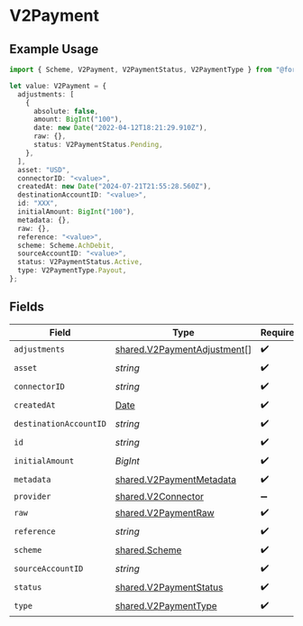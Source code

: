 # V2Payment

## Example Usage

```typescript
import { Scheme, V2Payment, V2PaymentStatus, V2PaymentType } from "@formance/formance-sdk/sdk/models/shared";

let value: V2Payment = {
  adjustments: [
    {
      absolute: false,
      amount: BigInt("100"),
      date: new Date("2022-04-12T18:21:29.910Z"),
      raw: {},
      status: V2PaymentStatus.Pending,
    },
  ],
  asset: "USD",
  connectorID: "<value>",
  createdAt: new Date("2024-07-21T21:55:28.560Z"),
  destinationAccountID: "<value>",
  id: "XXX",
  initialAmount: BigInt("100"),
  metadata: {},
  raw: {},
  reference: "<value>",
  scheme: Scheme.AchDebit,
  sourceAccountID: "<value>",
  status: V2PaymentStatus.Active,
  type: V2PaymentType.Payout,
};
```

## Fields

| Field                                                                                         | Type                                                                                          | Required                                                                                      | Description                                                                                   | Example                                                                                       |
| --------------------------------------------------------------------------------------------- | --------------------------------------------------------------------------------------------- | --------------------------------------------------------------------------------------------- | --------------------------------------------------------------------------------------------- | --------------------------------------------------------------------------------------------- |
| `adjustments`                                                                                 | [shared.V2PaymentAdjustment](../../../sdk/models/shared/v2paymentadjustment.md)[]             | :heavy_check_mark:                                                                            | N/A                                                                                           |                                                                                               |
| `asset`                                                                                       | *string*                                                                                      | :heavy_check_mark:                                                                            | N/A                                                                                           | USD                                                                                           |
| `connectorID`                                                                                 | *string*                                                                                      | :heavy_check_mark:                                                                            | N/A                                                                                           |                                                                                               |
| `createdAt`                                                                                   | [Date](https://developer.mozilla.org/en-US/docs/Web/JavaScript/Reference/Global_Objects/Date) | :heavy_check_mark:                                                                            | N/A                                                                                           |                                                                                               |
| `destinationAccountID`                                                                        | *string*                                                                                      | :heavy_check_mark:                                                                            | N/A                                                                                           |                                                                                               |
| `id`                                                                                          | *string*                                                                                      | :heavy_check_mark:                                                                            | N/A                                                                                           | XXX                                                                                           |
| `initialAmount`                                                                               | *BigInt*                                                                                      | :heavy_check_mark:                                                                            | N/A                                                                                           | 100                                                                                           |
| `metadata`                                                                                    | [shared.V2PaymentMetadata](../../../sdk/models/shared/v2paymentmetadata.md)                   | :heavy_check_mark:                                                                            | N/A                                                                                           |                                                                                               |
| `provider`                                                                                    | [shared.V2Connector](../../../sdk/models/shared/v2connector.md)                               | :heavy_minus_sign:                                                                            | N/A                                                                                           |                                                                                               |
| `raw`                                                                                         | [shared.V2PaymentRaw](../../../sdk/models/shared/v2paymentraw.md)                             | :heavy_check_mark:                                                                            | N/A                                                                                           |                                                                                               |
| `reference`                                                                                   | *string*                                                                                      | :heavy_check_mark:                                                                            | N/A                                                                                           |                                                                                               |
| `scheme`                                                                                      | [shared.Scheme](../../../sdk/models/shared/scheme.md)                                         | :heavy_check_mark:                                                                            | N/A                                                                                           |                                                                                               |
| `sourceAccountID`                                                                             | *string*                                                                                      | :heavy_check_mark:                                                                            | N/A                                                                                           |                                                                                               |
| `status`                                                                                      | [shared.V2PaymentStatus](../../../sdk/models/shared/v2paymentstatus.md)                       | :heavy_check_mark:                                                                            | N/A                                                                                           |                                                                                               |
| `type`                                                                                        | [shared.V2PaymentType](../../../sdk/models/shared/v2paymenttype.md)                           | :heavy_check_mark:                                                                            | N/A                                                                                           |                                                                                               |